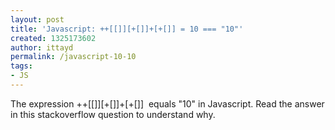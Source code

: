```yaml
---
layout: post
title: 'Javascript: ++[[]][+[]]+[+[]] = 10 === "10"'
created: 1325173602
author: ittayd
permalink: /javascript-10-10
tags:
- JS
---
```

<p>The expression ++[[]][+[]]+[+[]]&nbsp; equals &quot;10&quot;&nbsp;in Javascript. Read the answer in this stackoverflow question to understand why.</p>
